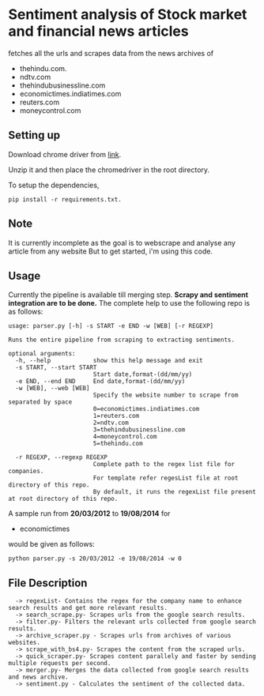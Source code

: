 # Sentiment analysis of Stock market and financial news articles

fetches all the urls and scrapes data from the news archives of  
  * thehindu.com.
  * ndtv.com
  * thehindubusinessline.com
  * economictimes.indiatimes.com
  * reuters.com
  * moneycontrol.com
  
## Setting up
Download  chrome driver from  [link](http://chromedriver.chromium.org/downloads).

Unzip it and then place the chromedriver in the root directory.

To setup the dependencies,
```
pip install -r requirements.txt.
```
## Note

It is currently incomplete as the goal is to webscrape and analyse any article from any website
But to get started, i'm using this code.

## Usage

Currently the pipeline is available till merging step. **Scrapy and sentiment integration are to be done.**
The complete help to use the following repo is as follows:
```
usage: parser.py [-h] -s START -e END -w [WEB] [-r REGEXP]

Runs the entire pipeline from scraping to extracting sentiments.

optional arguments:
  -h, --help            show this help message and exit
  -s START, --start START
                        Start date,format-(dd/mm/yy)
  -e END, --end END     End date,format-(dd/mm/yy)
  -w [WEB], --web [WEB]
                        Specify the website number to scrape from separated by space						
                        0=economictimes.indiatimes.com						
                        1=reuters.com						
                        2=ndtv.com						
                        3=thehindubusinessline.com						
                        4=moneycontrol.com						
                        5=thehindu.com
                        
  -r REGEXP, --regexp REGEXP
                        Complete path to the regex list file for companies. 
                        For template refer regesList file at root directory of this repo.
                        By default, it runs the regexList file present at root directory of this repo.
```
A sample run from **20/03/2012** to **19/08/2014** for 
* economictimes

would be given as follows:
```
python parser.py -s 20/03/2012 -e 19/08/2014 -w 0 
```

## File Description 

      -> regexList- Contains the regex for the company name to enhance search results and get more relevant results.
      -> search_scrape.py- Scrapes urls from the google search results.
      -> filter.py- Filters the relevant urls collected from google search results.
      -> archive_scraper.py - Scrapes urls from archives of various websites.
      -> scrape_with_bs4.py- Scrapes the content from the scraped urls.
      -> quick_scraper.py- Scrapes content parallely and faster by sending multiple requests per second.
      -> merger.py- Merges the data collected from google search results and news archive.
      -> sentiment.py - Calculates the sentiment of the collected data.

